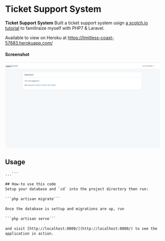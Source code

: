 Ticket Support System
======
**Ticket Support System** Built a ticket support system usign [a scotch.io tutorial](https://github.com/scotch-io/laravel-support-ticket) to familiraize myself with PHP7 & Laravel. 

Available to view on Heroku at https://limitless-coast-57683.herokuapp.com/

#### Screenshot
![Ticket Support System](https://raw.githubusercontent.com/suamorales/ticket-support-system/master/ticket-support-screenshot.png "Ticket Support System")


## Usage
```$ git clone https://github.com/suamorales/ticket-support-system.git
...```

## How-to use this code
Setup your database and `cd` into the project directory then run:

```php artisan migrate```

Once the database is settup and migrations are up, run

```php artisan serve```

and visit [http://localhost:8000/](http://localhost:8000/) to see the application in action.
